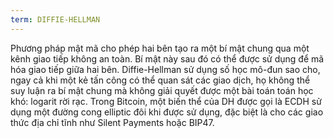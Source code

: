 ```yaml
---
term: DIFFIE-HELLMAN
---
```


Phương pháp mật mã cho phép hai bên tạo ra một bí mật chung qua một kênh giao tiếp không an toàn. Bí mật này sau đó có thể được sử dụng để mã hóa giao tiếp giữa hai bên. Diffie-Hellman sử dụng số học mô-đun sao cho, ngay cả khi một kẻ tấn công có thể quan sát các giao dịch, họ không thể suy luận ra bí mật chung mà không giải quyết được một bài toán toán học khó: logarit rời rạc. Trong Bitcoin, một biến thể của DH được gọi là ECDH sử dụng một đường cong elliptic đôi khi được sử dụng, đặc biệt là cho các giao thức địa chỉ tĩnh như Silent Payments hoặc BIP47.